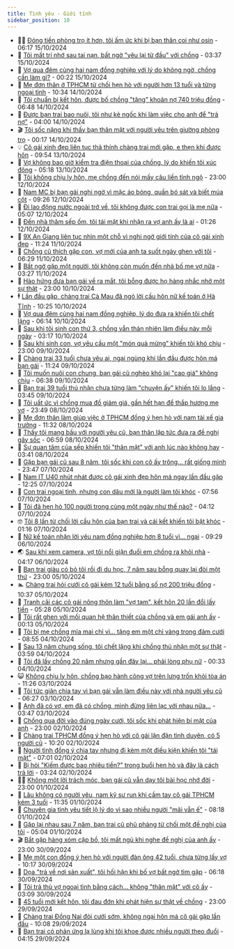 ```yaml
---
title: Tình yêu - Giới tính
sidebar_position: 10
---
```


<!-- dantri-tinh-yeu-gioi-tinh:START -->
- 👨‍🏫 [Đóng tiền phòng trọ ít hơn, tôi ấm ức khi bị bạn thân coi như osin](https://dantri.com.vn/tinh-yeu-gioi-tinh/dong-tien-phong-tro-it-hon-toi-am-uc-khi-bi-ban-than-coi-nhu-osin-20241015115121240.htm) - 06:17 15/10/2024
- 🦣 [Tôi mất trí nhớ sau tai nạn, bất ngờ &quot;yêu lại từ đầu&quot; với chồng](https://dantri.com.vn/tinh-yeu-gioi-tinh/toi-mat-tri-nho-sau-tai-nan-bat-ngo-yeu-lai-tu-dau-voi-chong-20241011122823465.htm) - 03:37 15/10/2024
- 🔭 [Vợ qua đêm cùng hai nam đồng nghiệp với lý do không ngờ, chồng cần làm gì?](https://dantri.com.vn/tinh-yeu-gioi-tinh/vo-qua-dem-cung-hai-nam-dong-nghiep-voi-ly-do-khong-ngo-chong-can-lam-gi-20241014145927689.htm) - 00:22 15/10/2024
- 🧐 [Mẹ đơn thân ở TPHCM từ chối hẹn hò với người hơn 13 tuổi và từng ngoại tình](https://dantri.com.vn/tinh-yeu-gioi-tinh/me-don-than-o-tphcm-tu-choi-hen-ho-voi-nguoi-hon-13-tuoi-va-tung-ngoai-tinh-20241014073557265.htm) - 10:34 14/10/2024
- 🫶 [Tôi chuẩn bị kết hôn, được bố chồng &quot;tặng&quot; khoản nợ 740 triệu đồng](https://dantri.com.vn/tinh-yeu-gioi-tinh/toi-chuan-bi-ket-hon-duoc-bo-chong-tang-khoan-no-740-trieu-dong-20241011113709686.htm) - 06:48 14/10/2024
- 💃 [Được bạn trai bao nuôi, tôi như kẻ ngốc khi làm việc cho anh để &quot;trả nợ&quot;](https://dantri.com.vn/tinh-yeu-gioi-tinh/duoc-ban-trai-bao-nuoi-toi-nhu-ke-ngoc-khi-lam-viec-cho-anh-de-tra-no-20241011153810715.htm) - 04:00 14/10/2024
- 🎬 [Tôi sốc nặng khi thấy bạn thân mật với người yêu trên giường phòng trọ](https://dantri.com.vn/tinh-yeu-gioi-tinh/toi-soc-nang-khi-thay-ban-than-mat-voi-nguoi-yeu-tren-giuong-phong-tro-20241014071622829.htm) - 00:17 14/10/2024
- 💡 [Cô gái xinh đẹp liên tục thả thính chàng trai mới gặp, e thẹn khi được hôn](https://dantri.com.vn/tinh-yeu-gioi-tinh/co-gai-xinh-dep-lien-tuc-tha-thinh-chang-trai-moi-gap-e-then-khi-duoc-hon-20241013144204569.htm) - 09:54 13/10/2024
- 🙉 [Vợ không bao giờ kiểm tra điện thoại của chồng, lý do khiến tôi xúc động](https://dantri.com.vn/tinh-yeu-gioi-tinh/vo-khong-bao-gio-kiem-tra-dien-thoai-cua-chong-ly-do-khien-toi-xuc-dong-20241013100731900.htm) - 05:18 13/10/2024
- 🚦 [Tôi không chịu ly hôn, mẹ chồng đến nói mấy câu liền tỉnh ngộ](https://dantri.com.vn/tinh-yeu-gioi-tinh/toi-khong-chiu-ly-hon-me-chong-den-noi-may-cau-lien-tinh-ngo-20241012165859254.htm) - 23:00 12/10/2024
- 🥸 [Nam MC bị bạn gái nghi ngờ vì mặc áo bóng, quần bó sát và biết múa cột](https://dantri.com.vn/tinh-yeu-gioi-tinh/nam-mc-bi-ban-gai-nghi-ngo-vi-mac-ao-bong-quan-bo-sat-va-biet-mua-cot-20241012104424067.htm) - 09:26 12/10/2024
- 🤡 [Đi lao động nước ngoài trở về, tôi không được con trai gọi là mẹ nữa](https://dantri.com.vn/tinh-yeu-gioi-tinh/di-lao-dong-nuoc-ngoai-tro-ve-toi-khong-duoc-con-trai-goi-la-me-nua-20241012120444351.htm) - 05:07 12/10/2024
- 🦩 [Đến nhà thăm sếp ốm, tôi tái mặt khi nhận ra vợ anh ấy là ai](https://dantri.com.vn/tinh-yeu-gioi-tinh/den-nha-tham-sep-om-toi-tai-mat-khi-nhan-ra-vo-anh-ay-la-ai-20241011103259722.htm) - 01:26 12/10/2024
- 🤡 [9X An Giang liên tục nhìn một chỗ vì nghi ngờ giới tính của cô gái xinh đẹp](https://dantri.com.vn/tinh-yeu-gioi-tinh/9x-an-giang-lien-tuc-nhin-mot-cho-vi-nghi-ngo-gioi-tinh-cua-co-gai-xinh-dep-20241011180151128.htm) - 11:24 11/10/2024
- 🌊 [Chồng cũ thích gặp con, vợ mới của anh ta suốt ngày ghen với tôi](https://dantri.com.vn/tinh-yeu-gioi-tinh/chong-cu-thich-gap-con-vo-moi-cua-anh-ta-suot-ngay-ghen-voi-toi-20241011115212649.htm) - 06:29 11/10/2024
- 🐘 [Bất ngờ gặp một người, tôi không còn muốn đến nhà bố mẹ vợ nữa](https://dantri.com.vn/tinh-yeu-gioi-tinh/bat-ngo-gap-mot-nguoi-toi-khong-con-muon-den-nha-bo-me-vo-nua-20241009124154227.htm) - 03:27 11/10/2024
- 🚀 [Hào hứng đưa bạn gái về ra mắt, tôi bỗng được họ hàng nhắc nhở một sự thật](https://dantri.com.vn/tinh-yeu-gioi-tinh/hao-hung-dua-ban-gai-ve-ra-mat-toi-bong-duoc-ho-hang-nhac-nho-mot-su-that-20241009155309493.htm) - 23:00 10/10/2024
- 🕴 [Lần đầu gặp, chàng trai Cà Mau đã ngỏ lời cầu hôn nữ kế toán ở Hà Tĩnh](https://dantri.com.vn/tinh-yeu-gioi-tinh/lan-dau-gap-chang-trai-ca-mau-da-ngo-loi-cau-hon-nu-ke-toan-o-ha-tinh-20241009090311242.htm) - 10:25 10/10/2024
- 🚀 [Vợ qua đêm cùng hai nam đồng nghiệp, lý do đưa ra khiến tôi chết lặng](https://dantri.com.vn/tinh-yeu-gioi-tinh/vo-qua-dem-cung-hai-nam-dong-nghiep-ly-do-dua-ra-khien-toi-chet-lang-20241007213419687.htm) - 06:14 10/10/2024
- 👺 [Sau khi tôi sinh con thứ 3, chồng vẫn thản nhiên làm điều này mỗi ngày](https://dantri.com.vn/tinh-yeu-gioi-tinh/sau-khi-toi-sinh-con-thu-3-chong-van-than-nhien-lam-dieu-nay-moi-ngay-20241009113951816.htm) - 03:17 10/10/2024
- 💄 [Sau khi sinh con, vợ yêu cầu một &quot;món quà mừng&quot; khiến tôi khó chịu](https://dantri.com.vn/tinh-yeu-gioi-tinh/sau-khi-sinh-con-vo-yeu-cau-mot-mon-qua-mung-khien-toi-kho-chiu-20241007233430366.htm) - 23:00 09/10/2024
- 🌊 [Chàng trai 33 tuổi chưa yêu ai, ngại ngùng khi lần đầu được hôn má bạn gái](https://dantri.com.vn/tinh-yeu-gioi-tinh/chang-trai-33-tuoi-chua-yeu-ai-ngai-ngung-khi-lan-dau-duoc-hon-ma-ban-gai-20241008135855537.htm) - 11:24 09/10/2024
- 🚦 [Tôi muốn nuôi con chung, bạn gái cũ nghèo khó lại &quot;cao giá&quot; không chịu](https://dantri.com.vn/tinh-yeu-gioi-tinh/toi-muon-nuoi-con-chung-ban-gai-cu-ngheo-kho-lai-cao-gia-khong-chiu-20241009123118416.htm) - 06:38 09/10/2024
- 👹 [Bạn trai 39 tuổi thú nhận chưa từng làm &quot;chuyện ấy&quot; khiến tôi lo lắng](https://dantri.com.vn/tinh-yeu-gioi-tinh/ban-trai-39-tuoi-thu-nhan-chua-tung-lam-chuyen-ay-khien-toi-lo-lang-20241008100722453.htm) - 03:45 09/10/2024
- 🚀 [Tôi uất ức vì chồng mua đồ giảm giá, gần hết hạn để thắp hương mẹ vợ](https://dantri.com.vn/tinh-yeu-gioi-tinh/toi-uat-uc-vi-chong-mua-do-giam-gia-gan-het-han-de-thap-huong-me-vo-20240918172735428.htm) - 23:49 08/10/2024
- 🌁 [Mẹ đơn thân làm giúp việc ở TPHCM đồng ý hẹn hò với nam tài xế gia trưởng](https://dantri.com.vn/tinh-yeu-gioi-tinh/me-don-than-lam-giup-viec-o-tphcm-dong-y-hen-ho-voi-nam-tai-xe-gia-truong-20241008065256262.htm) - 11:32 08/10/2024
- 🧰 [Thấy tôi mang bầu với người yêu cũ, bạn thân lập tức đưa ra đề nghị gây sốc](https://dantri.com.vn/tinh-yeu-gioi-tinh/thay-toi-mang-bau-voi-nguoi-yeu-cu-ban-than-lap-tuc-dua-ra-de-nghi-gay-soc-20241008115650802.htm) - 06:59 08/10/2024
- 🦅 [Sự quan tâm của sếp khiến tôi &quot;thân mật&quot; với anh lúc nào không hay](https://dantri.com.vn/tinh-yeu-gioi-tinh/su-quan-tam-cua-sep-khien-toi-than-mat-voi-anh-luc-nao-khong-hay-20241006225848467.htm) - 03:41 08/10/2024
- 🌈 [Gặp bạn gái cũ sau 8 năm, tôi sốc khi con cô ấy trông... rất giống mình](https://dantri.com.vn/tinh-yeu-gioi-tinh/gap-ban-gai-cu-sau-8-nam-toi-soc-khi-con-co-ay-trong-rat-giong-minh-20241007114345190.htm) - 23:47 07/10/2024
- 🌋 [Nam IT U40 nhút nhát được cô gái xinh đẹp hôn má ngay lần đầu gặp](https://dantri.com.vn/tinh-yeu-gioi-tinh/nam-it-u40-nhut-nhat-duoc-co-gai-xinh-dep-hon-ma-ngay-lan-dau-gap-20241006080042965.htm) - 12:25 07/10/2024
- 👺 [Con trai ngoại tình, nhưng con dâu mới là người làm tôi khóc](https://dantri.com.vn/tinh-yeu-gioi-tinh/con-trai-ngoai-tinh-nhung-con-dau-moi-la-nguoi-lam-toi-khoc-20241007114523232.htm) - 07:56 07/10/2024
- 🎃 [Tôi đã hẹn hò 100 người trong cùng một ngày như thế nào?](https://dantri.com.vn/tinh-yeu-gioi-tinh/toi-da-hen-ho-100-nguoi-trong-cung-mot-ngay-nhu-the-nao-20241004171348541.htm) - 04:12 07/10/2024
- 🤓 [Tôi 8 lần từ chối lời cầu hôn của bạn trai và cái kết khiến tôi bật khóc](https://dantri.com.vn/tinh-yeu-gioi-tinh/toi-8-lan-tu-choi-loi-cau-hon-cua-ban-trai-va-cai-ket-khien-toi-bat-khoc-20241006212345779.htm) - 01:16 07/10/2024
- 🤠 [Nữ kế toán nhận lời yêu nam đồng nghiệp hơn 8 tuổi vì… ngại](https://dantri.com.vn/tinh-yeu-gioi-tinh/nu-ke-toan-nhan-loi-yeu-nam-dong-nghiep-hon-8-tuoi-vi-ngai-20241005220819663.htm) - 09:29 06/10/2024
- 🌏 [Sau khi xem camera, vợ tôi nổi giận đuổi em chồng ra khỏi nhà](https://dantri.com.vn/tinh-yeu-gioi-tinh/sau-khi-xem-camera-vo-toi-noi-gian-duoi-em-chong-ra-khoi-nha-20241006064939682.htm) - 04:17 06/10/2024
- 🚀 [Bạn trai giàu có bỏ tôi rồi đi du học, 7 năm sau bỗng quay lại đòi một thứ](https://dantri.com.vn/tinh-yeu-gioi-tinh/ban-trai-giau-co-bo-toi-roi-di-du-hoc-7-nam-sau-bong-quay-lai-doi-mot-thu-20241006031853298.htm) - 23:00 05/10/2024
- 🏊 [Chàng trai hỏi cưới cô gái kém 12 tuổi bằng số nợ 200 triệu đồng](https://dantri.com.vn/tinh-yeu-gioi-tinh/chang-trai-hoi-cuoi-co-gai-kem-12-tuoi-bang-so-no-200-trieu-dong-20241004113216128.htm) - 10:37 05/10/2024
- 🦒 [Tranh cãi các cô gái nông thôn làm &quot;vợ tạm&quot;, kết hôn 20 lần đổi lấy tiền](https://dantri.com.vn/tinh-yeu-gioi-tinh/tranh-cai-cac-co-gai-nong-thon-lam-vo-tam-ket-hon-20-lan-doi-lay-tien-20241004142351044.htm) - 05:28 05/10/2024
- 💂 [Tôi rất ghen với mối quan hệ thân thiết của chồng và em gái anh ấy](https://dantri.com.vn/tinh-yeu-gioi-tinh/toi-rat-ghen-voi-moi-quan-he-than-thiet-cua-chong-va-em-gai-anh-ay-20241003142057723.htm) - 00:13 05/10/2024
- 💫 [Tôi bị mẹ chồng mỉa mai chỉ vì... tặng em một chỉ vàng trong đám cưới](https://dantri.com.vn/tinh-yeu-gioi-tinh/toi-bi-me-chong-mia-mai-chi-vi-tang-em-mot-chi-vang-trong-dam-cuoi-20241002192020557.htm) - 08:55 04/10/2024
- 🧠 [Sau 13 năm chung sống, tôi chết lặng khi chồng thú nhận một sự thật](https://dantri.com.vn/tinh-yeu-gioi-tinh/sau-13-nam-chung-song-toi-chet-lang-khi-chong-thu-nhan-mot-su-that-20241003162302835.htm) - 03:59 04/10/2024
- 🎡 [Tôi đã lấy chồng 20 năm nhưng gần đây lại... phải lòng phụ nữ](https://dantri.com.vn/tinh-yeu-gioi-tinh/toi-da-lay-chong-20-nam-nhung-gan-day-lai-phai-long-phu-nu-20241003155624201.htm) - 00:33 04/10/2024
- 😺 [Không chịu ly hôn, chồng bạo hành cõng vợ trên lưng trốn khỏi tòa án](https://dantri.com.vn/tinh-yeu-gioi-tinh/khong-chiu-ly-hon-chong-bao-hanh-cong-vo-tren-lung-tron-khoi-toa-an-20241003150421386.htm) - 11:26 03/10/2024
- 🥰 [Tôi tức giận chia tay vì bạn gái vẫn làm điều này với nhà người yêu cũ](https://dantri.com.vn/tinh-yeu-gioi-tinh/toi-tuc-gian-chia-tay-vi-ban-gai-van-lam-dieu-nay-voi-nha-nguoi-yeu-cu-20241003122810936.htm) - 06:27 03/10/2024
- 🐲 [Anh đã có vợ, em đã có chồng, mình đừng liên lạc với nhau nữa...](https://dantri.com.vn/tinh-yeu-gioi-tinh/anh-da-co-vo-em-da-co-chong-minh-dung-lien-lac-voi-nhau-nua-20241003095240339.htm) - 03:47 03/10/2024
- 🌝 [Chồng qua đời vào đúng ngày cưới, tôi sốc khi phát hiện bí mật của anh](https://dantri.com.vn/tinh-yeu-gioi-tinh/chong-qua-doi-vao-dung-ngay-cuoi-toi-soc-khi-phat-hien-bi-mat-cua-anh-20241001181617567.htm) - 23:00 02/10/2024
- 🐲 [Chàng trai TPHCM đồng ý hẹn hò với cô gái lận đận tình duyên, có 5 người cũ](https://dantri.com.vn/tinh-yeu-gioi-tinh/chang-trai-tphcm-dong-y-hen-ho-voi-co-gai-lan-dan-tinh-duyen-co-5-nguoi-cu-20241002091359524.htm) - 10:20 02/10/2024
- 📝 [Người tình đồng ý chia tay nhưng đi kèm một điều kiện khiến tôi &quot;tái mặt&quot;](https://dantri.com.vn/tinh-yeu-gioi-tinh/nguoi-tinh-dong-y-chia-tay-nhung-di-kem-mot-dieu-kien-khien-toi-tai-mat-20241002123953370.htm) - 07:01 02/10/2024
- 🦏 [Bị hỏi &quot;Kiếm được bao nhiêu tiền?&quot; trong buổi hẹn hò và đây là cách trả lời](https://dantri.com.vn/tinh-yeu-gioi-tinh/bi-hoi-kiem-duoc-bao-nhieu-tien-trong-buoi-hen-ho-va-day-la-cach-tra-loi-20241001170739389.htm) - 03:24 02/10/2024
- 🧑‍🏫 [Không một lời trách móc, bạn gái cũ vẫn dạy tôi bài học nhớ đời](https://dantri.com.vn/tinh-yeu-gioi-tinh/khong-mot-loi-trach-moc-ban-gai-cu-van-day-toi-bai-hoc-nho-doi-20241001174854474.htm) - 23:00 01/10/2024
- 🦍 [Lâu không có người yêu, nam kỹ sư run khi cầm tay cô gái TPHCM kém 3 tuổi](https://dantri.com.vn/tinh-yeu-gioi-tinh/lau-khong-co-nguoi-yeu-nam-ky-su-run-khi-cam-tay-co-gai-tphcm-kem-3-tuoi-20241001063638529.htm) - 11:35 01/10/2024
- 🌋 [Chuyên gia tình yêu tiết lộ lý do vì sao nhiều người &quot;mãi vẫn ế&quot;](https://dantri.com.vn/tinh-yeu-gioi-tinh/chuyen-gia-tinh-yeu-tiet-lo-ly-do-vi-sao-nhieu-nguoi-mai-van-e-20241001151327215.htm) - 08:18 01/10/2024
- 💯 [Gặp lại nhau sau 7 năm, bạn trai cũ phũ phàng từ chối một đề nghị của tôi](https://dantri.com.vn/tinh-yeu-gioi-tinh/gap-lai-nhau-sau-7-nam-ban-trai-cu-phu-phang-tu-choi-mot-de-nghi-cua-toi-20241001103847164.htm) - 05:04 01/10/2024
- 🎬 [Bắt gặp hàng xóm cặp bồ, tôi mất ngủ khi nghe đề nghị của anh ấy](https://dantri.com.vn/tinh-yeu-gioi-tinh/bat-gap-hang-xom-cap-bo-toi-mat-ngu-khi-nghe-de-nghi-cua-anh-ay-20240930213640210.htm) - 23:00 30/09/2024
- 📝 [Mẹ một con đồng ý hẹn hò với người đàn ông 42 tuổi, chưa từng lấy vợ](https://dantri.com.vn/tinh-yeu-gioi-tinh/me-mot-con-dong-y-hen-ho-voi-nguoi-dan-ong-42-tuoi-chua-tung-lay-vo-20240930091506832.htm) - 10:17 30/09/2024
- 🧐 [Dọa &quot;trả về nơi sản xuất&quot;, tôi hối hận khi bố vợ bất ngờ tìm gặp](https://dantri.com.vn/tinh-yeu-gioi-tinh/doa-tra-ve-noi-san-xuat-toi-hoi-han-khi-bo-vo-bat-ngo-tim-gap-20240930095326522.htm) - 06:18 30/09/2024
- 🤠 [Tôi trả thù vợ ngoại tình bằng cách... không &quot;thân mật&quot; với cô ấy](https://dantri.com.vn/tinh-yeu-gioi-tinh/toi-tra-thu-vo-ngoai-tinh-bang-cach-khong-than-mat-voi-co-ay-20240930100810280.htm) - 03:09 30/09/2024
- 💼 [45 tuổi mới kết hôn, tôi đau đớn khi phát hiện sự thật về chồng](https://dantri.com.vn/tinh-yeu-gioi-tinh/45-tuoi-moi-ket-hon-toi-dau-don-khi-phat-hien-su-that-ve-chong-20240930021336336.htm) - 23:00 29/09/2024
- 💪 [Chàng trai Đồng Nai đòi cưới sớm, không ngại hôn má cô gái gặp lần đầu](https://dantri.com.vn/tinh-yeu-gioi-tinh/chang-trai-dong-nai-doi-cuoi-som-khong-ngai-hon-ma-co-gai-gap-lan-dau-20240929100802476.htm) - 10:08 29/09/2024
- 💂 [Bạn trai có phản ứng lạ lùng khi tôi khoe được nhiều người theo đuổi](https://dantri.com.vn/tinh-yeu-gioi-tinh/ban-trai-co-phan-ung-la-lung-khi-toi-khoe-duoc-nhieu-nguoi-theo-duoi-20240928092955624.htm) - 04:15 29/09/2024<!-- dantri-tinh-yeu-gioi-tinh:END -->
